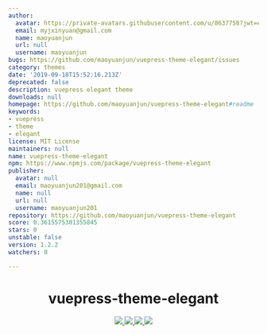 ```yaml
---
author:
  avatar: https://private-avatars.githubusercontent.com/u/8637758?jwt=eyJhbGciOiJIUzI1NiIsInR5cCI6IkpXVCJ9.eyJpc3MiOiJnaXRodWIuY29tIiwiYXVkIjoicmF3LmdpdGh1YnVzZXJjb250ZW50LmNvbSIsImtleSI6ImtleTEiLCJleHAiOjE3MzQ2NTU2MjAsIm5iZiI6MTczNDY1NDQyMCwicGF0aCI6Ii91Lzg2Mzc3NTgifQ.FJ_B-dg3s1L-9-w9IxSulZC5Zb5lP2OkTCEWB-QLDPQ&v=4
  email: myjxinyuan@gmail.com
  name: maoyuanjun
  url: null
  username: maoyuanjun
bugs: https://github.com/maoyuanjun/vuepress-theme-elegant/issues
category: themes
date: '2019-09-18T15:52:16.213Z'
deprecated: false
description: vuepress elegant theme
downloads: null
homepage: https://github.com/maoyuanjun/vuepress-theme-elegant#readme
keywords:
- vuepress
- theme
- elegant
license: MIT License
maintainers: null
name: vuepress-theme-elegant
npm: https://www.npmjs.com/package/vuepress-theme-elegant
publisher:
  avatar: null
  email: maoyuanjun201@gmail.com
  name: null
  url: null
  username: maoyuanjun201
repository: https://github.com/maoyuanjun/vuepress-theme-elegant
score: 0.3615575301355845
stars: 0
unstable: false
version: 1.2.2
watchers: 0

---
```


<h1 align="center">vuepress-theme-elegant</h1>
<p align="center">
  <a href= "https://github.com/maoyuanjun/vuepress-theme-elegant/blob/master/LICENSE">
   <img src="https://img.shields.io/npm/l/vuepress-theme-elegant.svg">
  </a>  
  <a href= "https://www.npmjs.com/package/vuepress-theme-elegant">
   <img src="https://img.shields.io/npm/v/vuepress-theme-elegant.svg">
  </a>
  <a href= "https://www.npmjs.com/package/vuepress-theme-elegant">
   <img src="https://img.shields.io/npm/dt/vuepress-theme-elegant.svg">
  </a> 
  <a href= "https://github.com/maoyuanjun/vuepress-theme-elegant/commits/master">
   <img src="https://img.shields.io/github/last-commit/maoyuanjun/vuepress-theme-elegant.svg">
  </a> 
</p>


